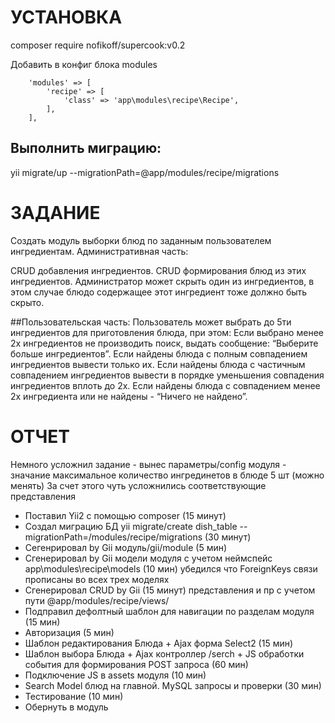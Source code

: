 
# УСТАНОВКА
composer require nofikoff/supercook:v0.2

Добавить в конфиг блока modules
```
    'modules' => [
        'recipe' => [
            'class' => 'app\modules\recipe\Recipe',
        ],
    ],
```
## Выполнить миграцию:
yii migrate/up --migrationPath=@app/modules/recipe/migrations

# ЗАДАНИЕ
Создать модуль выборки блюд по заданным пользователем ингредиентам. Административная часть:

CRUD добавления ингредиентов.
CRUD формирования блюд из этих ингредиентов.
Администратор может скрыть один из ингредиентов, в этом случае блюдо содержащее этот ингредиент тоже должно быть скрыто.

##Пользовательская часть:
Пользователь может выбрать до 5ти ингредиентов для приготовления блюда, при этом:
Если выбрано менее 2х ингредиентов  не производить поиск, выдать сообщение: “Выберите больше ингредиентов”.
Если найдены блюда с полным совпадением ингредиентов вывести только их.
Если найдены блюда с частичным совпадением ингредиентов  вывести в порядке уменьшения совпадения ингредиентов вплоть до 2х.
Если найдены блюда с совпадением менее 2х ингредиента или не найдены - “Ничего не найдено”.

# ОТЧЕТ
Немного усложнил задание - вынес параметры/config модуля - значание максимальное количество ингрединетов в блюде 5 шт (можно менять)
За счет этого чуть усложнились соответствующие представления

- Поставил Yii2 c помощью composer (15 минут)
- Создал миграцию БД yii migrate/create dish_table --migrationPath=/modules/recipe/migrations (30 минут)
- Сегенрировал by Gii модуль/gii/module (5 мин)
- Сгенерировал by Gii модели модуля с учетом неймспейс app\modules\recipe\models (10 мин)
  убедился что ForeignKeys связи прописаны во всех трех моделях
- Сгенерировал CRUD by Gii (15 минут)
  представления и пр с учетом пути @app/modules/recipe/views/
- Подправил дефолтный шаблон для навигации по разделам модуля (15 мин)
- Авторизация (5 мин)
- Шаблон редактирования Блюда + Ajax форма Select2 (15 мин)
- Шаблон выбора Блюда + Ajax контроллер /serch + JS обработки события для формирования POST запроса (60 мин)
- Подключение JS в assets модуля (10 мин)
- Search Model блюд на главной. MySQL запросы и проверки (30 мин)
- Тестирование (10 мин)
- Обернуть в модуль




